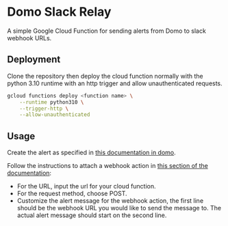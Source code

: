 # Domo Slack Relay

A simple Google Cloud Function for sending alerts from Domo to slack webhook URLs.

## Deployment

Clone the repository then deploy the cloud function normally with the python 3.10 runtime with an http trigger and allow unauthenticated requests.

```bash
gcloud functions deploy <function name> \
    --runtime python310 \
    --trigger-http \
    --allow-unauthenticated
```

## Usage
Create the alert as specified in [this documentation in domo](https://domohelp.domo.com/hc/en-us/articles/360042925994-Creating-an-Alert-for-a-DataSet).

Follow the instructions to attach a webhook action in [this section of the documentation](https://domohelp.domo.com/hc/en-us/articles/360042925994-Creating-an-Alert-for-a-DataSet#2.3.1.):

- For the URL, input the url for your cloud function.
- For the request method, choose POST.
- Customize the alert message for the webhook action, the first line should be the webhook URL you would like to send the message to. The actual alert message should start on the second line.